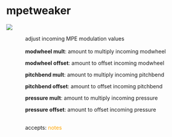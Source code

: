 
<a name=mpetweaker></a><br>
# <b>mpetweaker</b>
<img src="https://www.bespokesynth.com/docs/screenshots/mpetweaker.png"><br>
<div style="display:inline-block;margin-left:50px;">
adjust incoming MPE modulation values<br/><br/>
<b>modwheel mult</b>: amount to multiply incoming modwheel<br>

<b>modwheel offset</b>: amount to offset incoming modwheel<br>

<b>pitchbend mult</b>: amount to multiply incoming pitchbend<br>

<b>pitchbend offset</b>: amount to offset incoming pitchbend<br>

<b>pressure mult</b>: amount to multiply incoming pressure<br>

<b>pressure offset</b>: amount to offset incoming pressure<br>

<br>accepts: <font color=orange>notes</font> <br></div>
